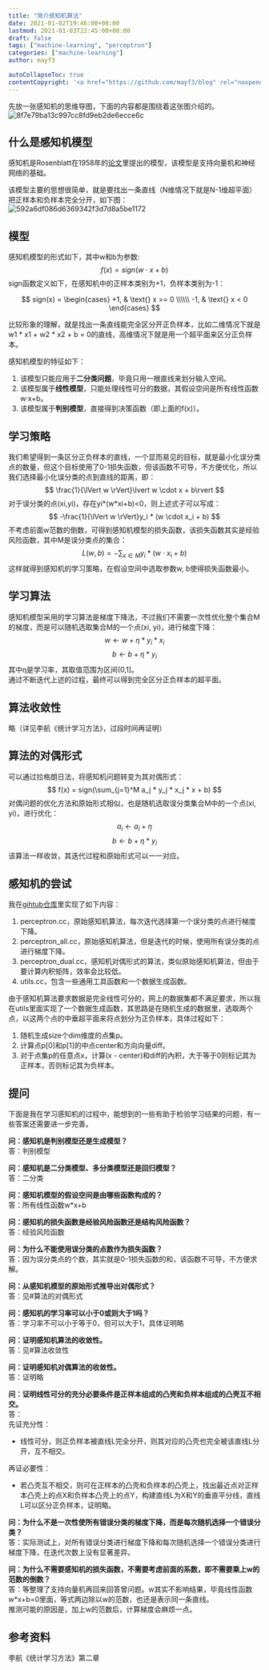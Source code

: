 ```yaml
---
title: "简介感知机算法"
date: 2021-01-02T19:46:00+08:00
lastmod: 2021-01-03T22:45:00+08:00
draft: false
tags: ["machine-learning", "perceptron"]
categories: ["machine-learning"]
author: mayf3

autoCollapseToc: true
contentCopyright: '<a href="https://github.com/mayf3/blog" rel="noopener" target="_blank">See origin</a>'
---
```


先放一张感知机的思维导图，下面的内容都是围绕着这张图介绍的。
![8f7e79ba13c997cc8fd9eb2de6ecce6c](/perceptron/B140FD45-6D28-491D-A781-3446CF0E351C.png)

## 什么是感知机模型

感知机是Rosenblatt在1958年的[论文](http://homepages.math.uic.edu/~lreyzin/papers/rosenblatt58.pdf)里提出的模型，该模型是支持向量机和神经网络的基础。

该模型主要的思想很简单，就是要找出一条直线（N维情况下就是N-1维超平面）把正样本和负样本完全分开，如下图：
![592a6df086d6369342f3d7d8a5be1172](/perceptron/451850DE-7A91-4D36-9782-FFD19AB4BB8C.png)

## 模型
感知机模型的形式如下，其中w和b为参数:
$$
f(x) = sign(w \cdot x + b)
$$
sign函数定义如下，在感知机中的正样本类别为+1，负样本类别为-1：

$$
sign(x) = \begin{cases}  +1, & \text{} x >= 0  \\\\\\ -1, & \text{} x < 0 \end{cases}
$$

比较形象的理解，就是找出一条直线能完全区分开正负样本，比如二维情况下就是w1 * x1 + w2 * x2 + b = 0的直线，高维情况下就是用一个超平面来区分正负样本。

感知机模型的特征如下：
1. 该模型只能应用于**二分类问题**，毕竟只用一根直线来划分输入空间。
2. 该模型属于**线性模型**，只能处理线性可分的数据，其假设空间是所有线性函数w·x+b。
3. 该模型属于**判别模型**，直接得到决策函数（即上面的f(x)）。

## 学习策略
我们希望得到一条区分正负样本的直线，一个显而易见的目标，就是最小化误分类点的数量，但这个目标使用了0-1损失函数，但该函数不可导，不方便优化，所以我们选择最小化误分类的点到直线的距离，即：
$$
\frac{1}{\lVert w \rVert}\lvert w \cdot x + b\rvert
$$
对于误分类的点(xi,yi)，存在yi*(w\*xi+b)<0，则上述式子可以写成：
$$
-\frac{1}{\lVert w \rVert}y_i * (w \cdot x_i + b)
$$
不考虑前面w范数的倒数，可得到感知机模型的损失函数，该损失函数其实是经验风险函数，其中M是误分类点的集合：
$$
L(w, b) = - \sum_{x \in M}{y_i * (w \cdot x_i + b)}
$$
这样就得到感知机的学习策略，在假设空间中选取参数w, b使得损失函数最小。

## 学习算法
感知机模型采用的学习算法是梯度下降法，不过我们不需要一次性优化整个集合M的梯度，而是可以随机选取集合M的一个点(xi, yi)，进行梯度下降：
$$
w \leftarrow w + \eta * y_i * x_i 
$$
$$
b \leftarrow b + \eta * y_i
$$
其中η是学习率，其取值范围为区间(0,1]。  
通过不断迭代上述的过程，最终可以得到完全区分正负样本的超平面。

## 算法收敛性
略（详见李航《统计学习方法》，过段时间再证明）

## 算法的对偶形式
可以通过拉格朗日法，将感知机问题转变为其对偶形式：
$$
f(x) = sign(\sum_{j=1}^M a_j * y_j * x_j * x + b)
$$
对偶问题的优化方法和原始形式相似，也是随机选取误分类集合M中的一个点(xi, yi)，进行优化：
$$
a_i \leftarrow a_i + \eta
$$
$$
b \leftarrow b + \eta * y_i
$$
该算法一样收敛，其迭代过程和原始形式可以一一对应。

## 感知机的尝试

我在[gihtub仓库](https://github.com/mayf3/machine_learning/tree/master/algorithm/perceptron)里实现了如下内容：
1. perceptron.cc，原始感知机算法，每次迭代选择第一个误分类的点进行梯度下降。
2. perceptron_all.cc，原始感知机算法，但是迭代的时候，使用所有误分类的点进行梯度下降。
3. perceptron_dual.cc，感知机对偶形式的算法，类似原始感知机算法，但由于要计算内积矩阵，效率会比较低。
4. utils.cc，包含一些通用工具函数和一个数据生成函数。

由于感知机算法要求数据是完全线性可分的，网上的数据集都不满足要求，所以我在utils里面实现了一个数据生成函数，其思路是在随机生成的数据里，选取两个点，以这两个点的中垂超平面来将点划分为正负样本，具体过程如下：
1. 随机生成size个dim维度的点集p。
2. 计算点p[0]和p[1]的中点center和方向向量diff。
3. 对于点集p的任意点x，计算(x - center)和diff的內积，大于等于0则标记其为正样本，否则标记其为负样本。

## 提问
下面是我在学习感知机的过程中，能想到的一些有助于检验学习结果的问题，有一些答案还需要进一步完善。

**问：感知机是判别模型还是生成模型？**  
答：判别模型

**问：感知机是二分类模型、多分类模型还是回归模型？**  
答：二分类

**问：感知机模型的假设空间是由哪些函数构成的？**  
答：所有线性函数w\*x+b

**问：感知机的损失函数是经验风险函数还是结构风险函数？**  
答：经验风险函数

**问：为什么不能使用误分类的点数作为损失函数？**  
答：因为误分类点的个数，其实就是0-1损失函数的和，该函数不可导，不方便求解。

**问：从感知机模型的原始形式推导出对偶形式？**  
答：见#算法的对偶形式

**问：感知机的学习率可以小于0或则大于1吗？**  
答：学习率不可以小于等于0，但可以大于1，具体证明略

**问：证明感知机算法的收敛性。**  
答：见#算法收敛性

**问：证明感知机对偶算法的收敛性。**  
答：证明略

**问：证明线性可分的充分必要条件是正样本组成的凸壳和负样本组成的凸壳互不相交。**  
答：  
先证充分性：  
- 线性可分，则正负样本被直线L完全分开，则其对应的凸壳也完全被该直线L分开，互不相交。  

再证必要性：  
- 若凸壳互不相交，则可在正样本的凸壳和负样本的凸壳上，找出最近点对正样本凸壳上的点X和负样本凸壳上的点Y，构建直线L为X和Y的垂直平分线，直线L可以区分正负样本，证明略。

**问：为什么不是一次性使所有错误分类的梯度下降，而是每次随机选择一个错误分类？**  
答：实际测试上，对所有错误分类进行梯度下降和每次随机选择一个错误分类进行梯度下降，在迭代次数上没有显著差异。  

**问：为什么不需要感知机的损失函数，不需要考虑前面的系数，即不需要乘上w的范数的倒数？**  
答：等整理了支持向量机再回来回答曾问题。w其实不影响结果，毕竟线性函数w\*x+b=0里面，等式两边除以w的范数，也还是表示同一条直线。  
推测可能的原因是，加上w的范数后，计算梯度会麻烦一点。

## 参考资料
李航《统计学习方法》第二章
